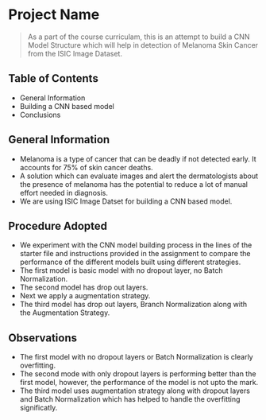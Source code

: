 # Project Name
> As a part of the course curriculam, this is an attempt to build a CNN Model Structure which will help in detection of Melanoma Skin Cancer from the ISIC Image Dataset.


## Table of Contents
* General Information 
* Building a CNN based model
* Conclusions
  

## General Information
- Melanoma is a type of cancer that can be deadly if not detected early. It accounts for 75% of skin cancer deaths. 
- A solution which can evaluate images and alert the dermatologists about the presence of melanoma has the potential to reduce a lot of manual effort needed in diagnosis.
- We are using ISIC Image Datset for building a CNN based model.

## Procedure Adopted
- We experiment with the CNN model building process in the lines of the starter file and instructions provided in the assignment to compare the performance of the different models built using different strategies.
- The first model is basic model with no dropout layer, no Batch Normalization.
- The second model has drop out layers.
- Next we apply a augmentation strategy.
- The third model has drop out layers, Branch Normalization along with the Augmentation Strategy.

## Observations
 - The first model with no dropout layers or Batch Normalization is clearly overfitting.
 - The second mode with only dropout layers is performing better than the first model, however, the performance of the model is not upto the mark.
 - The third model uses augmentation strategy along with dropout layers and Batch Normalization which has helped to handle the overfitting significatly.








<!-- Optional -->
<!-- ## License -->
<!-- This project is open source and available under the [... License](). -->

<!-- You don't have to include all sections - just the one's relevant to your project -->
